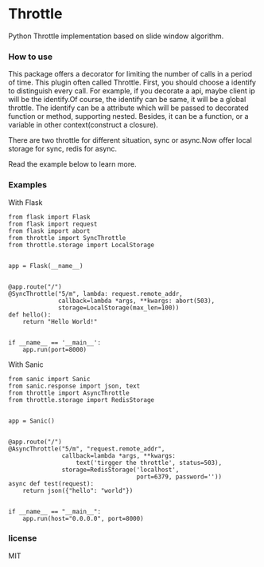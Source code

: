 # Throttle

Python Throttle implementation based on slide window algorithm.

### How to use

This package offers a decorator for limiting the number of calls in a period of time. This plugin often called Throttle.
First, you should choose a identify to distinguish every call. For example, if you decorate a api, maybe client ip will be the identify.Of course, the identify can be same, it will be a global throttle.
The identify can be a attribute which will be passed to decorated function or method, supporting nested. Besides, it can be a function, or a variable in other context(construct a closure).

There are two throttle for different situation, sync or async.Now offer local storage for sync, redis for async.

Read the example below to learn more.

### Examples

With Flask
```
from flask import Flask
from flask import request
from flask import abort
from throttle import SyncThrottle
from throttle.storage import LocalStorage


app = Flask(__name__)


@app.route("/")
@SyncThrottle("5/m", lambda: request.remote_addr,
              callback=lambda *args, **kwargs: abort(503),
              storage=LocalStorage(max_len=100))
def hello():
    return "Hello World!"


if __name__ == '__main__':
    app.run(port=8000)
```

With Sanic
```
from sanic import Sanic
from sanic.response import json, text
from throttle import AsyncThrottle
from throttle.storage import RedisStorage


app = Sanic()


@app.route("/")
@AsyncThrottle("5/m", "request.remote_addr",
               callback=lambda *args, **kwargs:
                   text('tirgger the throttle', status=503),
               storage=RedisStorage('localhost',
                                    port=6379, password=''))
async def test(request):
    return json({"hello": "world"})


if __name__ == "__main__":
    app.run(host="0.0.0.0", port=8000)

```

### license
MIT
